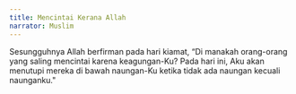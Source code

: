 ```yaml
---
title: Mencintai Kerana Allah
narrator: Muslim
---
```


Sesungguhnya Allah berfirman pada hari kiamat, “Di manakah orang-orang yang saling mencintai karena keagungan-Ku? Pada hari ini, Aku akan menutupi mereka di bawah naungan-Ku ketika tidak ada naungan kecuali naunganku."

